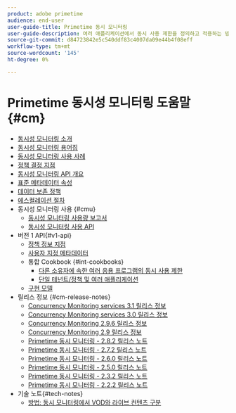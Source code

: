 ```yaml
---
product: adobe primetime
audience: end-user
user-guide-title: Primetime 동시 모니터링
user-guide-description: 여러 애플리케이션에서 동시 사용 제한을 정의하고 적용하는 방법에 대해 알아봅니다.
source-git-commit: d84723842e5c540ddf83c4007da09e44b4f08eff
workflow-type: tm+mt
source-wordcount: '145'
ht-degree: 0%

---
```



# Primetime 동시성 모니터링 도움말 {#cm}

+ [동시성 모니터링 소개](cm-home.md)
+ [동시성 모니터링 용어집](cm-glossary.md)
+ [동시성 모니터링 사용 사례](cm-use-cases.md)
+ [정책 결정 지점](cm-policy-decision-point.md)
+ [동시성 모니터링 API 개요](cm-api-overview.md)
+ [표준 메타데이터 속성](standard-metadata-attributes.md)
+ [데이터 보존 정책](data-retention-policy.md)
+ [에스컬레이션 절차](cm-escalation-procedures.md)
+ 동시성 모니터링 사용 {#cmu}
   + [동시성 모니터링 사용량 보고서](cm-usage-reports.md)
   + [동시성 모니터링 사용 API](cmu-api.md)
+ 버전 1 API{#v1-api}
   + [정책 정보 지점](policy-info-pt-versionone.md)
   + [사용자 지정 메타데이터](custom-metadata.md)
   + 통합 Cookbook {#int-cookbooks}
      + [다른 소유자에 속한 여러 응용 프로그램의 동시 사용 제한](restrict-concurr-usage-mult-apps.md)
      + [단일 테넌트/정책 및 여러 애플리케이션](single-tenant-policy-mult-app.md)
   + [구현 모델](implementation-models.md)
+ 릴리스 정보 {#cm-release-notes}
   + [Concurrency Monitoring services 3.1 릴리스 정보](rn-cm-services-31.md)
   + [Concurrency Monitoring services 3.0 릴리스 정보](rn-cm-services-30.md)
   + [Concurrency Monitoring 2.9.6 릴리스 정보](rn-cm-296.md)
   + [Concurrency Monitoring 2.9 릴리스 정보](rn-cm-29.md)
   + [Primetime 동시 모니터링 - 2.8.2 릴리스 노트](rn-cm-282.md)
   + [Primetime 동시 모니터링 - 2.7.2 릴리스 노트](rn-cm-272.md)
   + [Primetime 동시 모니터링 - 2.6.0 릴리스 노트](rn-cm-260.md)
   + [Primetime 동시 모니터링 - 2.5.0 릴리스 노트](rn-cm-250.md)
   + [Primetime 동시 모니터링 - 2.3.2 릴리스 노트](rn-cm-232.md)
   + [Primetime 동시 모니터링 - 2.2.2 릴리스 노트](rn-cm-222.md)
+ 기술 노트{#tech-notes}
   + [방법: 동시 모니터링에서 VOD와 라이브 컨텐츠 구분](vod-live-dist.md)
<!--    + [Usage reports](usage-rep-versionone.md) -->

